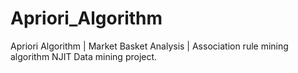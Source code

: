 # Apriori_Algorithm
Apriori Algorithm | Market Basket Analysis | Association rule mining algorithm
NJIT Data mining project.
